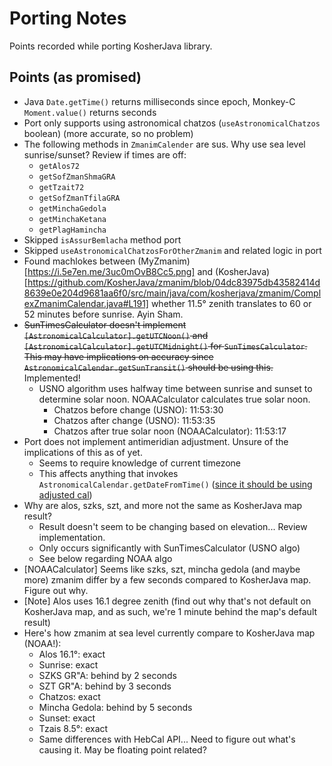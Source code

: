 # Porting Notes

Points recorded while porting KosherJava library.

## Points (as promised)

- Java `Date.getTime()` returns milliseconds since epoch, Monkey-C `Moment.value()` returns seconds
- Port only supports using astronomical chatzos (`useAstronomicalChatzos` boolean) (more accurate, so no problem)
- The following methods in `ZmanimCalender` are sus. Why use sea level sunrise/sunset? Review if times are off:
  - `getAlos72`
  - `getSofZmanShmaGRA`
  - `getTzait72`
  - `getSofZmanTfilaGRA`
  - `getMinchaGedola`
  - `getMinchaKetana`
  - `getPlagHamincha`
- Skipped `isAssurBemlacha` method port
- Skipped `useAstronomicalChatzosForOtherZmanim` and related logic in port
- Found machlokes between (MyZmanim)[https://i.5e7en.me/3uc0mOvB8Cc5.png] and (KosherJava)[https://github.com/KosherJava/zmanim/blob/04dc83975db43582414d8639e0e204d9681aa6f0/src/main/java/com/kosherjava/zmanim/ComplexZmanimCalendar.java#L191] whether 11.5° zenith translates to 60 or 52 minutes before sunrise. Ayin Sham.
- ~~SunTimesCalculator doesn't implement `[AstronomicalCalculator].getUTCNoon()` and `[AstronomicalCalculator].getUTCMidnight()` for `SunTimesCalculator`. This may have implications on accuracy since `AstronomicalCalendar.getSunTransit()` should be using this.~~ Implemented!
  - USNO algorithm uses halfway time between sunrise and sunset to determine solar noon. NOAACalculator calculates true solar noon.
    - Chatzos before change (USNO): 11:53:30
    - Chatzos after change (USNO): 11:53:35
    - Chatzos after true solar noon (NOAACalculator): 11:53:17
- Port does not implement antimeridian adjustment. Unsure of the implications of this as of yet.
  - Seems to require knowledge of current timezone
  - This affects anything that invokes `AstronomicalCalendar.getDateFromTime()` ([since it should be using adjusted cal](https://github.com/KosherJava/zmanim/blob/04dc83975db43582414d8639e0e204d9681aa6f0/src/main/java/com/kosherjava/zmanim/AstronomicalCalendar.java#L627))
- Why are alos, szks, szt, and more not the same as KosherJava map result?
  - Result doesn't seem to be changing based on elevation... Review implementation.
  - Only occurs significantly with SunTimesCalculator (USNO algo)
  - See below regarding NOAA algo
- [NOAACalculator] Seems like szks, szt, mincha gedola (and maybe more) zmanim differ by a few seconds compared to KosherJava map. Figure out why.
- [Note] Alos uses 16.1 degree zenith (find out why that's not default on KosherJava map, and as such, we're 1 minute behind the map's default result)
- Here's how zmanim at sea level currently compare to KosherJava map (NOAA!):
  - Alos 16.1°: exact
  - Sunrise: exact
  - SZKS GR"A: behind by 2 seconds
  - SZT GR"A: behind by 3 seconds
  - Chatzos: exact
  - Mincha Gedola: behind by 5 seconds
  - Sunset: exact
  - Tzais 8.5°: exact
  - Same differences with HebCal API... Need to figure out what's causing it. May be floating point related?

